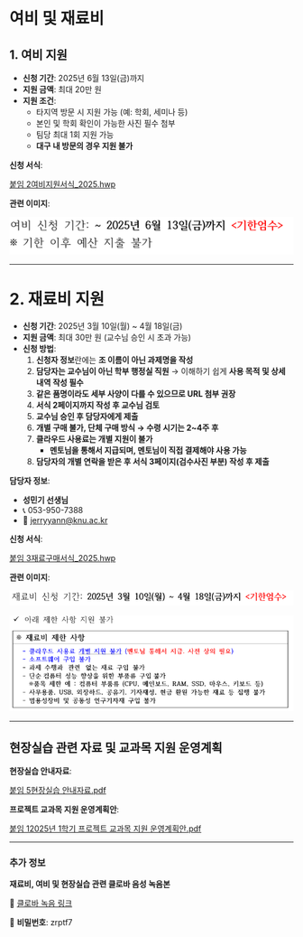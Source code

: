 # 여비 및 재료비

## **1. 여비 지원**

- **신청 기간**: 2025년 6월 13일(금)까지
- **지원 금액**: 최대 20만 원
- **지원 조건**:
    - 타지역 방문 시 지원 가능 (예: 학회, 세미나 등)
    - 본인 및 학회 확인이 가능한 사진 필수 첨부
    - 팀당 최대 1회 지원 가능
    - **대구 내 방문의 경우 지원 불가**

 **신청 서식**:

[붙임 2여비지원서식_2025.hwp](%EB%B6%99%EC%9E%84_2%EC%97%AC%EB%B9%84%EC%A7%80%EC%9B%90%EC%84%9C%EC%8B%9D_2025.hwp)

 **관련 이미지**:

![여비지원 기간.PNG](%EC%97%AC%EB%B9%84%EC%A7%80%EC%9B%90_%EA%B8%B0%EA%B0%84.png)

---

# **2. 재료비 지원**

- **신청 기간**: 2025년 3월 10일(월) ~ 4월 18일(금)
- **지원 금액**: 최대 30만 원 (교수님 승인 시 초과 가능)
- **신청 방법**:
    1. **신청자 정보**란에는 **조 이름이 아닌 과제명을 작성**
    2. **담당자는 교수님이 아닌 학부 행정실 직원** → 이해하기 쉽게 **사용 목적 및 상세 내역 작성 필수**
    3. **같은 품명이라도 세부 사양이 다를 수 있으므로 URL 첨부 권장**
    4. **서식 2페이지까지 작성 후 교수님 검토**
    5. **교수님 승인 후 담당자에게 제출**
    6. **개별 구매 불가, 단체 구매 방식 → 수령 시기는 2~4주 후**
    7. **클라우드 사용료는 개별 지원이 불가**
        - **멘토님을 통해서 지급되며, 멘토님이 직접 결제해야 사용 가능**
    8. **담당자의 개별 연락을 받은 후 서식 3페이지(검수사진 부분) 작성 후 제출**

 **담당자 정보**:

- **성민기 선생님**
- 📞 053-950-7388
- 📧 [jerryyann@knu.ac.kr](mailto:jerryyann@knu.ac.kr)

 **신청 서식**:

[붙임 3재료구매서식_2025.hwp](%EB%B6%99%EC%9E%84_3%EC%9E%AC%EB%A3%8C%EA%B5%AC%EB%A7%A4%EC%84%9C%EC%8B%9D_2025.hwp)

 **관련 이미지**:

![재료비 신청기한.PNG](%EC%9E%AC%EB%A3%8C%EB%B9%84_%EC%8B%A0%EC%B2%AD%EA%B8%B0%ED%95%9C.png)

![클라우드 사용관련.PNG](%ED%81%B4%EB%9D%BC%EC%9A%B0%EB%93%9C_%EC%82%AC%EC%9A%A9%EA%B4%80%EB%A0%A8.png)

---

## **현장실습 관련 자료 및 교과목 지원 운영계획**

 **현장실습 안내자료**:

[붙임 5현장실습 안내자료.pdf](%EB%B6%99%EC%9E%84_5%ED%98%84%EC%9E%A5%EC%8B%A4%EC%8A%B5_%EC%95%88%EB%82%B4%EC%9E%90%EB%A3%8C.pdf)

 **프로젝트 교과목 지원 운영계획안**:

[붙임 12025년 1학기 프로젝트 교과목 지원 운영계획안.pdf](%EB%B6%99%EC%9E%84_12025%EB%85%84_1%ED%95%99%EA%B8%B0_%ED%94%84%EB%A1%9C%EC%A0%9D%ED%8A%B8_%EA%B5%90%EA%B3%BC%EB%AA%A9_%EC%A7%80%EC%9B%90_%EC%9A%B4%EC%98%81%EA%B3%84%ED%9A%8D%EC%95%88.pdf)

---

### **추가 정보**

 **재료비, 여비 및 현장실습 관련 클로바 음성 녹음본**

🔗 [클로바 녹음 링크](https://clovanote.naver.com/s/F9qArvyyAtStiuTYpVddvnS)

🔑 **비밀번호**: zrptf7

##